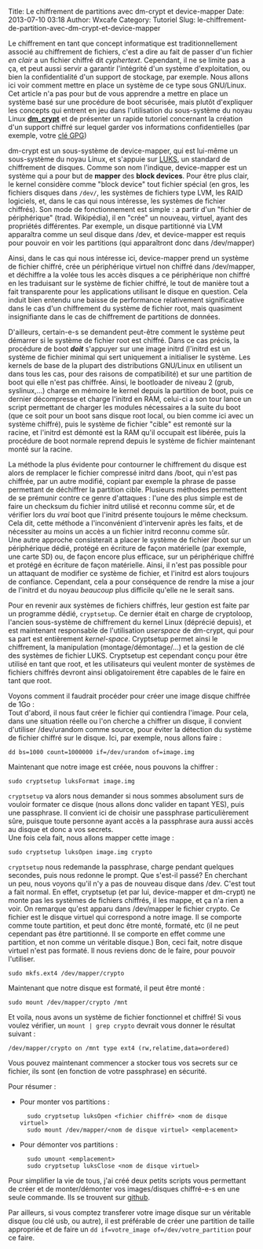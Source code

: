 Title: Le chiffrement de partitions avec dm-crypt et device-mapper
Date: 2013-07-10 03:18
Author: Wxcafe
Category: Tutoriel
Slug: le-chiffrement-de-partition-avec-dm-crypt-et-device-mapper


Le chiffrement en tant que concept informatique est traditionnellement associé
au chiffrement de fichiers, c'est a dire au fait de passer d'un fichier *en
clair* a un fichier chiffré dit *cyphertext*. Cependant, il ne se limite pas a
ça, et peut aussi servir a garantir l'intégrité d'un système d'exploitation, ou
bien la confidentialité d'un support de stockage, par exemple. Nous allons ici
voir comment mettre en place un système de ce type sous GNU/Linux. Cet article
n'a pas pour but de vous apprendre a mettre en place un système basé sur une
procédure de boot sécurisée, mais plutôt d'expliquer les concepts qui entrent en
jeu dans l'utilisation du sous-système du noyau Linux [__dm_crypt__](http://en.wikipedia.org/wiki/dm-crypt) et de
présenter un rapide tutoriel concernant la création d'un support chiffré sur
lequel garder vos informations confidentielles (par exemple, votre [clé GPG](http://wxcafe.net/posts/11/19/12/la-cryptographie-avec-pgp-et-principalement-gnupg))

dm-crypt est un sous-système de device-mapper, qui est lui-même un sous-système
du noyau Linux, et s'appuie sur [LUKS](http://en.wikipedia.org/wiki/Linux_Unified_Key_Setup), un standard de chiffrement 
de disques. Comme son nom l'indique, device-mapper est un système qui a pour but
de __mapper__ des __block devices__. Pour être plus clair, le kernel considère
comme "block device" tout fichier spécial (en gros, les fichiers disques dans
`/dev/`, les systèmes de fichiers type LVM, les RAID logiciels, et, dans le
cas qui nous intéresse, les systèmes de fichier chiffrés). Son mode de
fonctionnement est simple : a partir d'un "fichier de périphérique" (trad.
Wikipédia), il en "crée" un nouveau, virtuel, ayant des propriétés différentes. 
Par exemple, un disque partitionné via LVM apparaîtra comme un seul disque dans
/dev, et device-mapper est requis pour pouvoir en voir les partitions (qui
apparaîtront donc dans /dev/mapper)

Ainsi, dans le cas qui nous intéresse ici, device-mapper prend un système de
fichier chiffré, crée un périphérique virtuel non chiffré dans /dev/mapper, et
déchiffre a la volée tous les accès disques a ce périphérique non chiffré en les
traduisant sur le système de fichier chiffré, le tout de manière tout a fait
transparente pour les applications utilisant le disque en question. Cela induit
bien entendu une baisse de performance relativement significative dans le cas
d'un chiffrement du système de fichier root, mais quasiment insignifiante dans
le cas de chiffrement de partitions de données.

D'ailleurs, certain-e-s se demandent peut-être comment le système peut démarrer
si le système de fichier root est chiffré. Dans ce cas précis, la procédure de
boot __*doit*__ s'appuyer sur une image initrd (l'initrd est un système de
fichier minimal qui sert uniquement a initialiser le système. Les kernels de
base de la plupart des distributions GNU/Linux en utilisent un dans tous les
cas, pour des raisons de compatibilité) et sur une partition de boot qui elle
n'est pas chiffrée. Ainsi, le bootloader de niveau 2 (grub, syslinux,...) charge
en mémoire le kernel depuis la partition de boot, puis ce dernier décompresse et
charge l'initrd en RAM, celui-ci a son tour lance un script permettant de 
charger les modules nécessaires a la suite du boot (que ce soit pour un boot 
sans disque root local, ou bien comme ici avec un système chiffré), puis le 
système de fichier "cible" est remonté sur la racine, et l'initrd est démonté
est la RAM qu'il occupait est libérée, puis la procédure de boot normale reprend
depuis le système de fichier maintenant monté sur la racine.

La méthode la plus évidente pour contourner le chiffrement du disque est alors
de remplacer le fichier compressé initrd dans /boot, qui n'est pas chiffrée, par
un autre modifié, copiant par exemple la phrase de passe permettant de
déchiffrer la partition cible. Plusieurs méthodes permettent de se prémunir
contre ce genre d'attaques : l'une des plus simple est de faire un checksum du
fichier initrd utilisé et reconnu comme sûr, et de vérifier lors du *vrai* boot
que l'initrd présente toujours le même checksum. Cela dit, cette méthode a
l'inconvénient d'intervenir après les faits, et de nécessiter au moins un accès
a un fichier initrd reconnu comme sûr.  
Une autre approche consisterait a placer le système de fichier /boot sur un
périphérique dédié, protégé en écriture de façon matérielle (par exemple, une
carte SD) ou, de façon encore plus efficace, sur un périphérique chiffré et
protégé en écriture de façon matérielle. Ainsi, il n'est pas possible pour un
attaquant de modifier ce système de fichier, et l'initrd est alors toujours de
confiance. Cependant, cela a pour conséquence de rendre la mise a jour de
l'initrd et du noyau *beaucoup* plus difficile qu'elle ne le serait sans.

Pour en revenir aux systèmes de fichiers chiffrés, leur gestion est faite par un
programme dédié, `cryptsetup`. Ce dernier était en charge de cryptoloop,
l'ancien sous-système de chiffrement du kernel Linux (déprécié depuis), et est
maintenant responsable de l'utilisation *userspace* de dm-crypt, qui pour sa
part est entièrement *kernel-space*. Cryptsetup permet ainsi le chiffrement, la
manipulation (montage/démontage/...) et la gestion de clé des systèmes de fichier
LUKS. Cryptsetup est cependant conçu pour être utilisé en tant que root, et les
utilisateurs qui veulent monter de systèmes de fichiers chiffrés devront ainsi
obligatoirement être capables de le faire en tant que root. 

Voyons comment il faudrait procéder pour créer une image disque chiffrée de 1Go :  
Tout d'abord, il nous faut créer le fichier qui contiendra l'image. Pour cela,
dans une situation réelle ou l'on cherche a chiffrer un disque, il convient 
d'utiliser /dev/urandom comme source, pour éviter la détection du système de 
fichier chiffré sur le disque. 
Ici, par exemple, nous allons faire :  

	dd bs=1000 count=1000000 if=/dev/urandom of=image.img

Maintenant que notre image est créée, nous pouvons la chiffrer :  

	sudo cryptsetup luksFormat image.img

`cryptsetup` va alors nous demander si nous sommes absolument surs de vouloir
formater ce disque (nous allons donc valider en tapant YES), puis une
passphrase. Il convient ici de choisir une passphrase particulièrement sûre,
puisque toute personne ayant accès a la passphrase aura aussi accès au disque et
donc a vos secrets.  
Une fois cela fait, nous allons mapper cette image : 

	sudo cryptsetup luksOpen image.img crypto

`cryptsetup` nous redemande la passphrase, charge pendant quelques secondes,
puis nous redonne le prompt. Que s'est-il passé? En cherchant un peu, nous
voyons qu'il n'y a pas de nouveau disque dans /dev. C'est tout a fait normal. En
effet, cryptsetup (et par lui, device-mapper et dm-crypt) ne monte pas les
systèmes de fichiers chiffrés, il les mappe, et ça n'a rien a voir. On remarque
qu'est apparu dans /dev/mapper le fichier crypto. Ce fichier est le disque
virtuel qui correspond a notre image. Il se comporte comme toute partition, et 
peut donc être monté, formaté, etc (il ne peut cependant pas être partitionné.
Il se comporte en effet comme une partition, et non comme un véritable disque.)
Bon, ceci fait, notre disque virtuel n'est pas formaté. Il nous reviens donc de
le faire, pour pouvoir l'utiliser. 

	sudo mkfs.ext4 /dev/mapper/crypto

Maintenant que notre disque est formaté, il peut être monté : 

	sudo mount /dev/mapper/crypto /mnt

Et voila, nous avons un système de fichier fonctionnel et chiffré! Si vous
voulez vérifier, un `mount | grep crypto` devrait vous donner le résultat
suivant : 

	/dev/mapper/crypto on /mnt type ext4 (rw,relatime,data=ordered)

Vous pouvez maintenant commencer a stocker tous vos secrets sur ce fichier, ils
sont (en fonction de votre passphrase) en sécurité. 

Pour résumer :

- Pour monter vos partitions : 

		sudo cryptsetup luksOpen <fichier chiffré> <nom de disque virtuel>
		sudo mount /dev/mapper/<nom de disque virtuel> <emplacement>

- Pour démonter vos partitions : 

		sudo umount <emplacement>
		sudo cryptsetup luksClose <nom de disque virtuel>

Pour simplifier la vie de tous, j'ai créé deux petits scripts vous permettant de
créer et de monter/démonter vos images/disques chiffré-e-s en une seule
commande. Ils se trouvent sur [github](https://github.com/wxcafe/cryptoscripts).  

Par ailleurs, si vous comptez transferer votre image disque sur un véritable
disque (ou clé usb, ou autre), il est préférable de créer une partition de
taille appropriée et de faire un `dd if=votre_image of=/dev/votre_partition`
pour ce faire.
